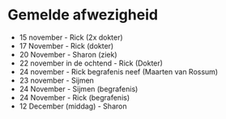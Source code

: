 # Gemelde afwezigheid

- 15 november - Rick (2x dokter)
- 17 November - Rick (dokter)
- 20 November - Sharon (ziek)
- 22 november in de ochtend - Rick  (Dokter)
- 24 november - Rick begrafenis neef (Maarten van Rossum)
- 23 november - Sijmen
- 24 November - Sijmen (begrafenis)
- 24 November - Rick (begrafenis)
- 12 December (middag) - Sharon
